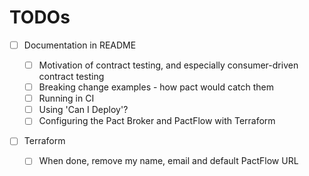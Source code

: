 # TODOs

- [ ] Documentation in README

  - [ ] Motivation of contract testing, and especially consumer-driven contract testing
  - [ ] Breaking change examples - how pact would catch them
  - [ ] Running in CI
  - [ ] Using 'Can I Deploy'?
  - [ ] Configuring the Pact Broker and PactFlow with Terraform

- [ ] Terraform
  - [ ] When done, remove my name, email and default PactFlow URL

